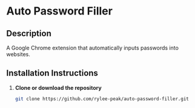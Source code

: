 # Auto Password Filler

## Description
A Google Chrome extension that automatically inputs passwords into websites.

## Installation Instructions

1. **Clone or download the repository**
   ```sh
   git clone https://github.com/rylee-peak/auto-password-filler.git
